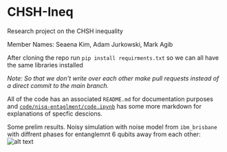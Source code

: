 # CHSH-Ineq
Research project on the CHSH inequality

Member Names: Seaena Kim, Adam Jurkowski, Mark Agib

After cloning the repo run
```pip install requirments.txt```
so we can all have the same libraries installed

*Note: So that we don't write over each other make pull requests instead of a direct commit to the main branch.*

All of the code has an associated `README.md` for documentation purposes and [`code/nisq-entaglment/code.ipynb`](code/nisq-entaglment/code.ipynb) has some more markdown for explanations of specfic descions.

Some prelim results. Noisy simulation with noise model from `ibm_brisbane` with diffrent phases for entanglemnt 6 qubits away from each other:
![alt text](image.png)